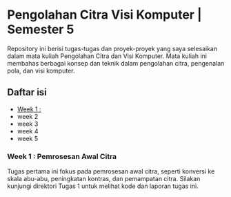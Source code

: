 # Pengolahan Citra Visi Komputer | Semester 5
Repository ini berisi tugas-tugas dan proyek-proyek yang saya selesaikan dalam mata kuliah Pengolahan Citra dan Visi Komputer. Mata kuliah ini membahas berbagai konsep dan teknik dalam pengolahan citra, pengenalan pola, dan visi komputer.

## Daftar isi
- [Week 1 : ](https://github.com/trjgdyan/PCVK_Genap_2021/blob/main/minggu1_trijagad.ipynb)
- week 2
- week 3
- week 4
- week 5 

### Week 1  : Pemrosesan Awal Citra
Tugas pertama ini fokus pada pemrosesan awal citra, seperti konversi ke skala abu-abu, peningkatan kontras, dan pemampatan citra. Silakan kunjungi direktori Tugas 1 untuk melihat kode dan laporan tugas ini.
